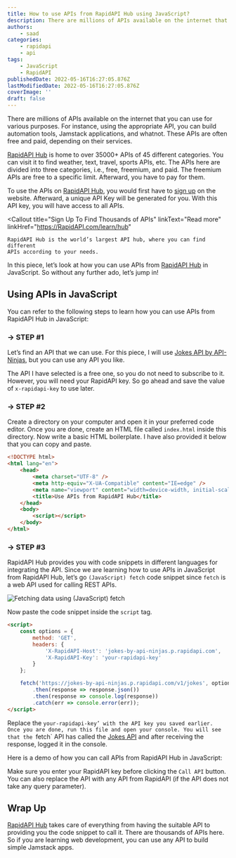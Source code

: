 ```yaml
---
title: How to use APIs from RapidAPI Hub using JavaScript?
description: There are millions of APIs available on the internet that you can use for various purposes. This piece will help you to learn how to use any API from RapidAPI Hub in JavaScript.
authors:
    - saad
categories:
    - rapidapi
    - api
tags:
    - JavaScript
    - RapidAPI
publishedDate: 2022-05-16T16:27:05.876Z
lastModifiedDate: 2022-05-16T16:27:05.876Z
coverImage: ''
draft: false
---
```


<Lead>

There are millions of APIs available on the internet that you can use for various purposes. For instance, using the appropriate API, you can build automation tools, Jamstack applications, and whatnot. These APIs are often free and paid, depending on their services.

</Lead>

[RapidAPI Hub](https://RapidAPI.com/hub?utm_source=RapidAPI.com/guides&utm_medium=DevRel&utm_campaign=DevRel) is home to over 35000+ APIs of 45 different categories. You can visit it to find weather, text, travel, sports APIs, etc. The APIs here are divided into three categories, i.e., free, freemium, and paid. The freemium APIs are free to a specific limit. Afterward, you have to pay for them.

To use the APIs on [RapidAPI Hub](https://RapidAPI.com/hub?utm_source=RapidAPI.com/guides&utm_medium=DevRel&utm_campaign=DevRel), you would first have to [sign up](https://rapidapi.com/auth/sign-up?utm_source=RapidAPI.com/guides&utm_medium=DevRel&utm_campaign=DevRel) on the website. Afterward, a unique API Key will be generated for you. With this API key, you will have access to all APIs.

<Callout
	title="Sign Up To Find Thousands of APIs"
	linkText="Read more"
	linkHref="https://RapidAPI.com/learn/hub"
>
	RapidAPI Hub is the world’s largest API hub, where you can find different
	APIs according to your needs.
</Callout>

In this piece, let’s look at how you can use APIs from [RapidAPI Hub](https://RapidAPI.com/hub?utm_source=RapidAPI.com/guides&utm_medium=DevRel&utm_campaign=DevRel) in JavaScript. So without any further ado, let’s jump in!

## Using APIs in JavaScript

You can refer to the following steps to learn how you can use APIs from RapidAPI Hub in JavaScript:

### → STEP #1

Let’s find an API that we can use. For this piece, I will use [Jokes API by API-Ninjas](https://RapidAPI.com/apininjas/api/jokes-by-api-ninjas?utm_source=RapidAPI.com%2Fguides&utm_medium=DevRel&utm_campaign=DevRel), but you can use any API you like.

The API I have selected is a free one, so you do not need to subscribe to it. However, you will need your RapidAPI key. So go ahead and save the value of `x-rapidapi-key` to use later.

### → STEP #2

Create a directory on your computer and open it in your preferred code editor. Once you are done, create an HTML file called `index.html` inside this directory. Now write a basic HTML boilerplate. I have also provided it below that you can copy and paste.

```html
<!DOCTYPE html>
<html lang="en">
	<head>
		<meta charset="UTF-8" />
		<meta http-equiv="X-UA-Compatible" content="IE=edge" />
		<meta name="viewport" content="width=device-width, initial-scale=1.0" />
		<title>Use APIs from RapidAPI Hub</title>
	</head>
	<body>
		<script></script>
	</body>
</html>
```

### → STEP #3

RapidAPI Hub provides you with code snippets in different languages for integrating the API. Since we are learning how to use APIs in JavaScript from RapidAPI Hub, let’s go `(JavaScript) fetch` code snippet since `fetch` is a web API used for calling REST APIs.

![Fetching data using (JavaScript) fetch](https://raw.githubusercontent.com/RapidAPI/DevRel-Stack-Data/12a1f39817287fca68fdd878403799406d09719c/guides/posts/call-apis-javascript-rapidapi-hub/images/code-snippet.png)

Now paste the code snippet inside the `script` tag.

```html
<script>
	const options = {
		method: 'GET',
		headers: {
			'X-RapidAPI-Host': 'jokes-by-api-ninjas.p.rapidapi.com',
			'X-RapidAPI-Key': 'your-rapidapi-key'
		}
	};

	fetch('https://jokes-by-api-ninjas.p.rapidapi.com/v1/jokes', options)
		.then(response => response.json())
		.then(response => console.log(response))
		.catch(err => console.error(err));
</script>
```

Replace the `your-rapidapi-key’ with the API key you saved earlier. Once you are done, run this file and open your console. You will see that the `fetch` API has called the [Jokes API](https://RapidAPI.com/apininjas/api/jokes-by-api-ninjas?utm_source=RapidAPI.com%2Fguides&utm_medium=DevRel&utm_campaign=DevRel) and after receiving the response, logged it in the console.

Here is a demo of how you can call APIs from RapidAPI Hub in JavaScript:

<CallRapidAPIHubAPI />

Make sure you enter your RapidAPI key before clicking the `Call API` button. You can also replace the API with any API from RapidAPI (if the API does not take any query parameter).

## Wrap Up

[RapidAPI Hub](https://RapidAPI.com/hub?utm_source=RapidAPI.com/guides&utm_medium=DevRel&utm_campaign=DevRel) takes care of everything from having the suitable API to providing you the code snippet to call it. There are thousands of APIs here. So if you are learning web development, you can use any API to build simple Jamstack apps.

